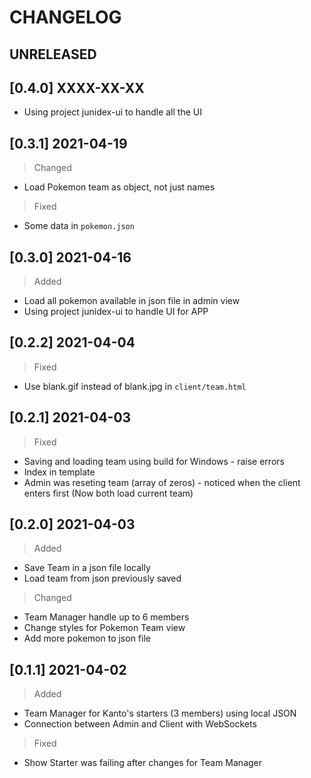 # CHANGELOG

## UNRELEASED

## [0.4.0] XXXX-XX-XX
- Using project junidex-ui to handle all the UI

## [0.3.1] 2021-04-19
> Changed
- Load Pokemon team as object, not just names

> Fixed
- Some data in `pokemon.json`

## [0.3.0] 2021-04-16
> Added
- Load all pokemon available in json file in admin view
- Using project junidex-ui to handle UI for APP

## [0.2.2] 2021-04-04
> Fixed
- Use blank.gif instead of blank.jpg in `client/team.html`

## [0.2.1] 2021-04-03
> Fixed
- Saving and loading team using build for Windows - raise errors
- Index in template
- Admin was reseting team (array of zeros) - noticed when the client enters first (Now both load current team)

## [0.2.0] 2021-04-03
> Added
- Save Team in a json file locally
- Load team from json previously saved

> Changed
- Team Manager handle up to 6 members
- Change styles for Pokemon Team view
- Add more pokemon to json file

## [0.1.1] 2021-04-02
> Added
- Team Manager for Kanto's starters (3 members) using local JSON
- Connection between Admin and Client with WebSockets

> Fixed
- Show Starter was failing after changes for Team Manager
